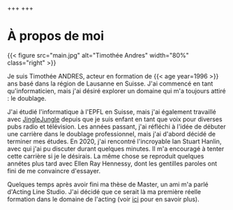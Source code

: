 +++
+++

# À propos de moi

{{< figure src="main.jpg" alt="Timothée Andres" width="80%" class="right" >}}

Je suis Timothée ANDRES, acteur en formation de {{< age year=1996 >}} ans basé dans la région de Lausanne en Suisse.
J'ai commencé en tant qu'informaticien, mais j'ai désiré explorer un domaine qui m'a toujours attiré : le doublage.

J'ai étudié l'informatique à l'EPFL en Suisse, mais j'ai également travaillé avec [JingleJungle](https://www.jinglejungle.ch/en/) depuis que je suis enfant en tant que voix pour diverses pubs radio et télévision. Les années passant, j'ai réfléchi à l'idée de débuter une carrière dans le doublage professionnel, mais j'ai d'abord décidé de terminer mes études.
En 2020, j'ai rencontré l'incroyable Ian Stuart Hanlin, avec qui j'ai pu discuter durant quelques minutes. Il m'a encouragé à tenter cette carrière si je le désirais. La même chose se reproduit quelques annétes plus tard avec Ellen Ray Hennessy, dont les gentilles paroles ont fini de me convaincre d'essayer.

Quelques temps après avoir fini ma thèse de Master, un ami m'a parlé d'Acting Line Studio. J'ai décidé que ce serait là ma première réelle formation dans le domaine de l'acting (voir [ici](/education) pour en savoir plus).


